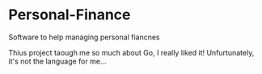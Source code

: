 # Personal-Finance
Software to help managing personal fiancnes

Thius project taough me so much about Go, I really liked it!
Unfurtunately, it's not the language for me...
